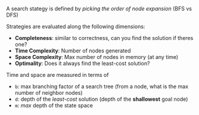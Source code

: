 
A search stategy is defined by *picking the order of node expansion* (BFS vs DFS)

Strategies are evaluated along the following dimensions:
- **Completeness**: similar to correctness, can you find the solution if theres one?
- **Time Complexity**: Number of nodes generated
- **Space Complexity**: Max number of nodes in memory (at any time)
- **Optimality**: Does it always find the least-cost solution?

Time and space are measured in terms of
- `b`: max branching factor of a search tree (from a node, what is the max number of neighbor nodes)
- `d`: depth of the *least-cost* solution (depth of the **shallowest** goal node)
- `m`: *max* depth of the state space